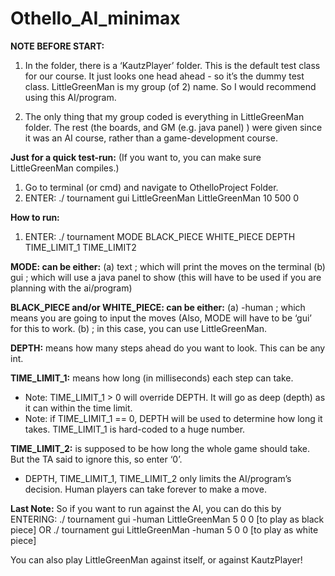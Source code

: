 # Othello_AI_minimax

**NOTE BEFORE START:**
1. In the folder, there is a ‘KautzPlayer’ folder. This is the default test class for our course. It just looks one head ahead - so it’s the dummy test class. 
LittleGreenMan is my group (of 2) name. So I would recommend using this AI/program. 

2. The only thing that my group coded is everything in LittleGreenMan folder. The rest (the boards, and GM (e.g. java panel) ) were given since it was an AI course, rather than a game-development course.

**Just for a quick test-run:**
(If you want to, you can make sure LittleGreenMan compiles.)
1. Go to terminal (or cmd) and navigate to OthelloProject Folder.
2. ENTER: ./ tournament gui LittleGreenMan LittleGreenMan 10 500 0

**How to run:**
1. ENTER: ./ tournament MODE BLACK_PIECE WHITE_PIECE DEPTH TIME_LIMIT_1 TIME_LIMIT2

**MODE: can be either:**
(a) text 	; which will print the moves on the terminal
(b) gui 	; which will use a java panel to show (this will have to be used if you are planning with the ai/program)

**BLACK_PIECE and/or WHITE_PIECE: can be either:**
(a) -human	; which means you are going to input the moves (Also, MODE will have to be ‘gui’ for this to work.
(b) <Directory of AI> ; in this case, you can use LittleGreenMan.

**DEPTH:** means how many steps ahead do you want to look. 
This can be any int.

**TIME_LIMIT_1:** means how long (in milliseconds) each step can take.
* Note: TIME_LIMIT_1 > 0 will override DEPTH. It will go as deep (depth) as it can within the time limit.
* Note: if TIME_LIMIT_1 == 0, DEPTH will be used to determine how long it takes. TIME_LIMIT_1 is hard-coded to a huge number. 

**TIME_LIMIT_2:** is supposed to be how long the whole game should take. But the TA said to ignore this, so enter ‘0’.

* DEPTH, TIME_LIMIT_1, TIME_LIMIT_2 only limits the AI/program’s decision. Human players can take forever to make a move.

**Last Note:**
So if you want to run against the AI, you can do this by ENTERING:
./ tournament gui -human LittleGreenMan 5 0 0 	[to play as black piece]
OR
./ tournament gui LittleGreenMan -human 5 0 0 	[to play as white piece]

You can also play LittleGreenMan against itself, or against KautzPlayer!

